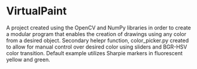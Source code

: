 # VirtualPaint
A project created using the OpenCV and NumPy libraries in order to create a modular program that enables the creation of drawings using any color from a desired object. Secondary helepr function, color_picker.py created to allow for manual control over desired color using sliders and BGR-HSV color transition. Default example utilizes Sharpie markers in fluorescent yellow and green.
